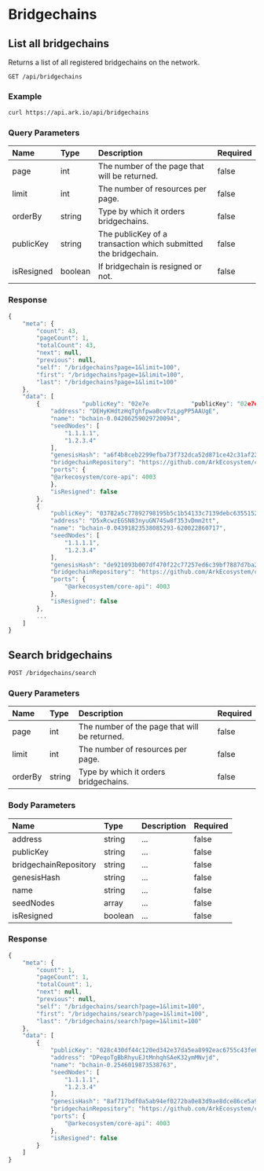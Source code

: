 # Bridgechains

## List all bridgechains

Returns a list of all registered bridgechains on the network.

```text
GET /api/bridgechains
```

### Example

```bash
curl https://api.ark.io/api/bridgechains
```

### Query Parameters

| Name | Type | Description | Required |
| :--- | :--- | :--- | :--- |
| page | int | The number of the page that will be returned. | false |
| limit | int | The number of resources per page. | false |
| orderBy | string | Type by which it orders bridgechains. | false |
| publicKey | string | The publicKey of a transaction which submitted the bridgechain. | false |
| isResigned | boolean | If bridgechain is resigned or not. | false |

### Response

```javascript
{
    "meta": {
        "count": 43,
        "pageCount": 1,
        "totalCount": 43,
        "next": null,
        "previous": null,
        "self": "/bridgechains?page=1&limit=100",
        "first": "/bridgechains?page=1&limit=100",
        "last": "/bridgechains?page=1&limit=100"
    },
    "data": [
        {            "publicKey": "02e7e            "publicKey": "02e7e            "publicKey": "02e7e9b33d19e5aa7ad092e8cdb5c973b44e2c761840c64a1abbe5571bb317d464",
            "address": "DEHyKHdtzHqTghfpwaBcvTzLpgPP5AAUgE",
            "name": "bchain-0.04206259029720094",
            "seedNodes": [
                "1.1.1.1",
                "1.2.3.4"
            ],
            "genesisHash": "a6f4b8ceb2299efba73f732dca52d871ce42c31af22eca1e7f8f16083daac6f6",
            "bridgechainRepository": "https://github.com/ArkEcosystem/core",
            "ports": {
            "@arkecosystem/core-api": 4003
            },
            "isResigned": false
        },
        {
            "publicKey": "03782a5c77892798195b5c1b54133c7139debc63551523ee37e5b4d0be6a7e7fe4",
            "address": "D5xRcwzEGSN83nyuGN74Sw8f353vDmm2tt",
            "name": "bchain-0.04391823538085293-620022860717",
            "seedNodes": [
                "1.1.1.1",
                "1.2.3.4"
            ],
            "genesisHash": "de921093b007df470f22c77257ed6c39bf7887d7ba28bafbde71e124e5125b67",
            "bridgechainRepository": "https://github.com/ArkEcosystem/core",
            "ports": {
                "@arkecosystem/core-api": 4003
            },
            "isResigned": false
        },
        ...
    ]
}
```

## Search bridgechains

```bash
POST /bridgechains/search
```

### Query Parameters

| Name | Type | Description | Required |
| :--- | :--- | :--- | :--- |
| page | int | The number of the page that will be returned. | false |
| limit | int | The number of resources per page. | false |
| orderBy | string | Type by which it orders bridgechains. | false |

### Body Parameters

| Name | Type | Description | Required |
| :--- | :--- | :--- | :--- |
| address | string | ... | false |
| publicKey | string | ... | false |
| bridgechainRepository | string | ... | false |
| genesisHash | string | ... | false |
| name | string | ... | false |
| seedNodes | array | ... | false |
| isResigned | boolean | ... | false |

### Response

```javascript
{
    "meta": {
        "count": 1,
        "pageCount": 1,
        "totalCount": 1,
        "next": null,
        "previous": null,
        "self": "/bridgechains/search?page=1&limit=100",
        "first": "/bridgechains/search?page=1&limit=100",
        "last": "/bridgechains/search?page=1&limit=100"
    },
    "data": [
        {
            "publicKey": "028c430df44c120ed342e37da5ea8992eac6755c43fe6a6a870b02ae81a943ba75",
            "address": "DPeqoTgBbRhyuEJtMnhqhSAeK32ymMNvjd",
            "name": "bchain-0.2546019873538763",
            "seedNodes": [
                "1.1.1.1",
                "1.2.3.4"
            ],
            "genesisHash": "8af717bdf0a5ab94ef0272ba0e83d9ae8dce86ce5a9614ab1cacd9b417214ed3",
            "bridgechainRepository": "https://github.com/ArkEcosystem/core",
            "ports": {
                "@arkecosystem/core-api": 4003
            },
            "isResigned": false
        }
    ]
}
```



